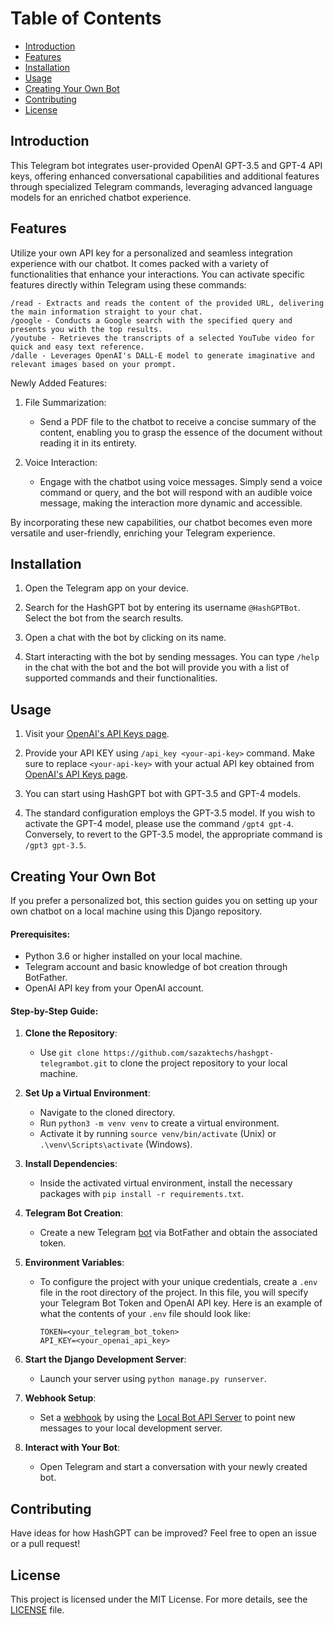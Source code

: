 # Table of Contents
- [Introduction](#introduction)
- [Features](#features)
- [Installation](#installation)
- [Usage](#usage)
- [Creating Your Own Bot](#creating-your-own-bot)
- [Contributing](#contributing)
- [License](#license)

## Introduction

This Telegram bot integrates user-provided OpenAI GPT-3.5 and GPT-4 API keys, offering enhanced conversational capabilities and additional features through specialized Telegram commands, leveraging advanced language models for an enriched chatbot experience.

## Features

Utilize your own API key for a personalized and seamless integration experience with our chatbot. It comes packed with a variety of functionalities that enhance your interactions. You can activate specific features directly within Telegram using these commands:

    /read - Extracts and reads the content of the provided URL, delivering the main information straight to your chat.
    /google - Conducts a Google search with the specified query and presents you with the top results.
    /youtube - Retrieves the transcripts of a selected YouTube video for quick and easy text reference.
    /dalle - Leverages OpenAI's DALL-E model to generate imaginative and relevant images based on your prompt.

Newly Added Features:

1. File Summarization:
    - Send a PDF file to the chatbot to receive a concise summary of the content, enabling you to grasp the essence of the document without reading it in its entirety.

2. Voice Interaction:
    - Engage with the chatbot using voice messages. Simply send a voice command or query, and the bot will respond with an audible voice message, making the interaction more dynamic and accessible.

By incorporating these new capabilities, our chatbot becomes even more versatile and user-friendly, enriching your Telegram experience.

## Installation

1. Open the Telegram app on your device.

2. Search for the HashGPT bot by entering its username `@HashGPTBot`. Select the bot from the search results.

3. Open a chat with the bot by clicking on its name.

4. Start interacting with the bot by sending messages. You can type `/help` in the chat with the bot and the bot will provide you with a list of supported commands and their functionalities.

## Usage

1. Visit your [OpenAI's API Keys page](https://platform.openai.com/account/api-keys).

2. Provide your API KEY using `/api_key <your-api-key>` command. Make sure to replace `<your-api-key>` with your actual API key obtained from [OpenAI's API Keys page](https://platform.openai.com/account/api-keys).

3. You can start using HashGPT bot with GPT-3.5 and GPT-4 models.
 
4. The standard configuration employs the GPT-3.5 model. If you wish to activate the GPT-4 model, please use the command `/gpt4 gpt-4`. Conversely, to revert to the GPT-3.5 model, the appropriate command is `/gpt3 gpt-3.5`.

## Creating Your Own Bot

If you prefer a personalized bot, this section guides you on setting up your own chatbot on a local machine using this Django repository.

#### Prerequisites:
- Python 3.6 or higher installed on your local machine.
- Telegram account and basic knowledge of bot creation through BotFather.
- OpenAI API key from your OpenAI account.

#### Step-by-Step Guide:

1. **Clone the Repository**: 
   - Use `git clone https://github.com/sazaktechs/hashgpt-telegrambot.git` to clone the project repository to your local machine.

2. **Set Up a Virtual Environment**: 
   - Navigate to the cloned directory.
   - Run `python3 -m venv venv` to create a virtual environment.
   - Activate it by running `source venv/bin/activate` (Unix) or `.\venv\Scripts\activate` (Windows).

3. **Install Dependencies**:
   - Inside the activated virtual environment, install the necessary packages with `pip install -r requirements.txt`.

4. **Telegram Bot Creation**:
   - Create a new Telegram [bot](https://core.telegram.org/bots/features#botfather) via BotFather and obtain the associated token.

5. **Environment Variables**: 
   - To configure the project with your unique credentials, create a `.env` file in the root directory of the project. In this file, you will specify your Telegram Bot Token and OpenAI API key. Here is an example of what the contents of your `.env` file should look like:

        ```
        TOKEN=<your_telegram_bot_token>
        API_KEY=<your_openai_api_key>
        ```
    
6. **Start the Django Development Server**:
   - Launch your server using `python manage.py runserver`.

7. **Webhook Setup**:
   - Set a [webhook](https://core.telegram.org/bots/api#setwebhook) by using the [Local Bot API Server](https://github.com/tdlib/telegram-bot-api) to point new messages to your local development server.

8. **Interact with Your Bot**:
   - Open Telegram and start a conversation with your newly created bot.

## Contributing

Have ideas for how HashGPT can be improved? Feel free to open an issue or a pull request!

## License

This project is licensed under the MIT License. For more details, see the [LICENSE](LICENSE) file.
